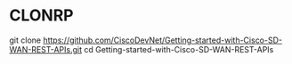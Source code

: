 # CLONRP
git clone https://github.com/CiscoDevNet/Getting-started-with-Cisco-SD-WAN-REST-APIs.git cd Getting-started-with-Cisco-SD-WAN-REST-APIs
